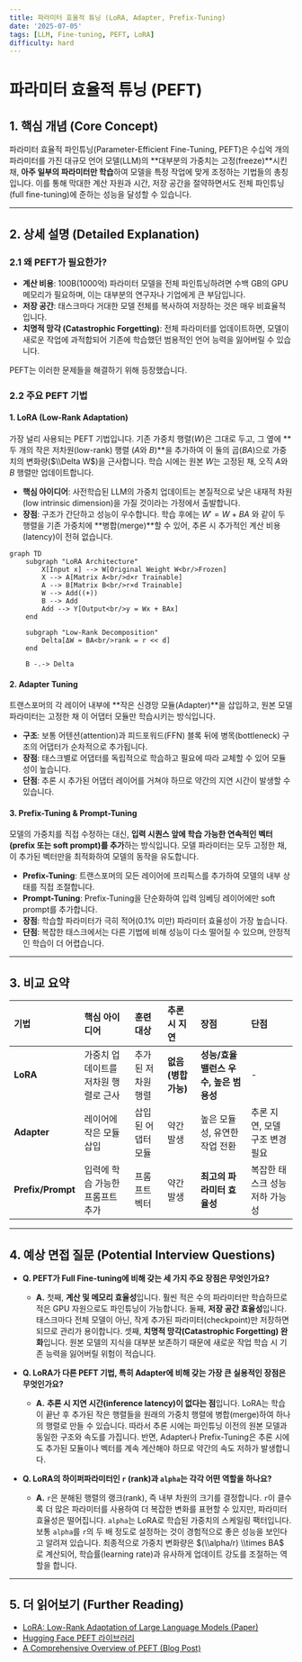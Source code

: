 ```yaml
---
title: 파라미터 효율적 튜닝 (LoRA, Adapter, Prefix-Tuning)
date: '2025-07-05'
tags: [LLM, Fine-tuning, PEFT, LoRA]
difficulty: hard
---
```


# 파라미터 효율적 튜닝 (PEFT)

## 1. 핵심 개념 (Core Concept)

파라미터 효율적 파인튜닝(Parameter-Efficient Fine-Tuning, PEFT)은 수십억 개의 파라미터를 가진 대규모 언어 모델(LLM)의 \*\*대부분의 가중치는 고정(freeze)\*\*시킨 채, **아주 일부의 파라미터만 학습**하여 모델을 특정 작업에 맞게 조정하는 기법들의 총칭입니다. 이를 통해 막대한 계산 자원과 시간, 저장 공간을 절약하면서도 전체 파인튜닝(full fine-tuning)에 준하는 성능을 달성할 수 있습니다.

______________________________________________________________________

## 2. 상세 설명 (Detailed Explanation)

### 2.1 왜 PEFT가 필요한가?

- **계산 비용**: 100B(1000억) 파라미터 모델을 전체 파인튜닝하려면 수백 GB의 GPU 메모리가 필요하며, 이는 대부분의 연구자나 기업에게 큰 부담입니다.
- **저장 공간**: 태스크마다 거대한 모델 전체를 복사하여 저장하는 것은 매우 비효율적입니다.
- **치명적 망각 (Catastrophic Forgetting)**: 전체 파라미터를 업데이트하면, 모델이 새로운 작업에 과적합되어 기존에 학습했던 범용적인 언어 능력을 잃어버릴 수 있습니다.

PEFT는 이러한 문제들을 해결하기 위해 등장했습니다.

### 2.2 주요 PEFT 기법

#### 1. LoRA (Low-Rank Adaptation)

가장 널리 사용되는 PEFT 기법입니다. 기존 가중치 행렬($W$)은 그대로 두고, 그 옆에 \*\*두 개의 작은 저차원(low-rank) 행렬 ($A$와 $B$)\*\*을 추가하여 이 둘의 곱($BA$)으로 가중치의 변화량($\\Delta W$)을 근사합니다. 학습 시에는 원본 $W$는 고정된 채, 오직 $A$와 $B$ 행렬만 업데이트합니다.

- **핵심 아이디어**: 사전학습된 LLM의 가중치 업데이트는 본질적으로 낮은 내재적 차원(low intrinsic dimension)을 가질 것이라는 가정에서 출발합니다.
- **장점**: 구조가 간단하고 성능이 우수합니다. 학습 후에는 $W' = W + BA$ 와 같이 두 행렬을 기존 가중치에 \*\*병합(merge)\*\*할 수 있어, 추론 시 추가적인 계산 비용(latency)이 전혀 없습니다.

```mermaid
graph TD
    subgraph "LoRA Architecture"
        X[Input x] --> W[Original Weight W<br/>Frozen]
        X --> A[Matrix A<br/>d×r Trainable]
        A --> B[Matrix B<br/>r×d Trainable]
        W --> Add((+))
        B --> Add
        Add --> Y[Output<br/>y = Wx + BAx]
    end

    subgraph "Low-Rank Decomposition"
        Delta[ΔW ≈ BA<br/>rank = r << d]
    end

    B -.-> Delta
```

#### 2. Adapter Tuning

트랜스포머의 각 레이어 내부에 \*\*작은 신경망 모듈(Adapter)\*\*을 삽입하고, 원본 모델 파라미터는 고정한 채 이 어댑터 모듈만 학습시키는 방식입니다.

- **구조**: 보통 어텐션(attention)과 피드포워드(FFN) 블록 뒤에 병목(bottleneck) 구조의 어댑터가 순차적으로 추가됩니다.
- **장점**: 태스크별로 어댑터를 독립적으로 학습하고 필요에 따라 교체할 수 있어 모듈성이 높습니다.
- **단점**: 추론 시 추가된 어댑터 레이어를 거쳐야 하므로 약간의 지연 시간이 발생할 수 있습니다.

#### 3. Prefix-Tuning & Prompt-Tuning

모델의 가중치를 직접 수정하는 대신, **입력 시퀀스 앞에 학습 가능한 연속적인 벡터(prefix 또는 soft prompt)를 추가**하는 방식입니다. 모델 파라미터는 모두 고정한 채, 이 추가된 벡터만을 최적화하여 모델의 동작을 유도합니다.

- **Prefix-Tuning**: 트랜스포머의 모든 레이어에 프리픽스를 추가하여 모델의 내부 상태를 직접 조절합니다.
- **Prompt-Tuning**: Prefix-Tuning을 단순화하여 입력 임베딩 레이어에만 soft prompt를 추가합니다.
- **장점**: 학습할 파라미터가 극히 적어(0.1% 미만) 파라미터 효율성이 가장 높습니다.
- **단점**: 복잡한 태스크에서는 다른 기법에 비해 성능이 다소 떨어질 수 있으며, 안정적인 학습이 더 어렵습니다.

______________________________________________________________________

## 3. 비교 요약

| 기법              | 핵심 아이디어                        | 훈련 대상          | 추론 시 지연         | 장점                                   | 단점                           |
| :---------------- | :----------------------------------- | :----------------- | :------------------- | :------------------------------------- | :----------------------------- |
| **LoRA**          | 가중치 업데이트를 저차원 행렬로 근사 | 추가된 저차원 행렬 | **없음 (병합 가능)** | **성능/효율 밸런스 우수, 높은 범용성** | -                              |
| **Adapter**       | 레이어에 작은 모듈 삽입              | 삽입된 어댑터 모듈 | 약간 발생            | 높은 모듈성, 유연한 작업 전환          | 추론 지연, 모델 구조 변경 필요 |
| **Prefix/Prompt** | 입력에 학습 가능한 프롬프트 추가     | 프롬프트 벡터      | 약간 발생            | **최고의 파라미터 효율성**             | 복잡한 태스크 성능 저하 가능성 |

______________________________________________________________________

## 4. 예상 면접 질문 (Potential Interview Questions)

- **Q. PEFT가 Full Fine-tuning에 비해 갖는 세 가지 주요 장점은 무엇인가요?**

  - **A.** 첫째, **계산 및 메모리 효율성**입니다. 훨씬 적은 수의 파라미터만 학습하므로 적은 GPU 자원으로도 파인튜닝이 가능합니다. 둘째, **저장 공간 효율성**입니다. 태스크마다 전체 모델이 아닌, 작게 추가된 파라미터(checkpoint)만 저장하면 되므로 관리가 용이합니다. 셋째, **치명적 망각(Catastrophic Forgetting) 완화**입니다. 원본 모델의 지식을 대부분 보존하기 때문에 새로운 작업 학습 시 기존 능력을 잃어버릴 위험이 적습니다.

- **Q. LoRA가 다른 PEFT 기법, 특히 Adapter에 비해 갖는 가장 큰 실용적인 장점은 무엇인가요?**

  - **A.** **추론 시 지연 시간(inference latency)이 없다는 점**입니다. LoRA는 학습이 끝난 후 추가된 작은 행렬들을 원래의 가중치 행렬에 병합(merge)하여 하나의 행렬로 만들 수 있습니다. 따라서 추론 시에는 파인튜닝 이전의 원본 모델과 동일한 구조와 속도를 가집니다. 반면, Adapter나 Prefix-Tuning은 추론 시에도 추가된 모듈이나 벡터를 계속 계산해야 하므로 약간의 속도 저하가 발생합니다.

- **Q. LoRA의 하이퍼파라미터인 `r` (rank)과 `alpha`는 각각 어떤 역할을 하나요?**

  - **A.** `r`은 분해된 행렬의 랭크(rank), 즉 내부 차원의 크기를 결정합니다. `r`이 클수록 더 많은 파라미터를 사용하여 더 복잡한 변화를 표현할 수 있지만, 파라미터 효율성은 떨어집니다. `alpha`는 LoRA로 학습된 가중치의 스케일링 팩터입니다. 보통 `alpha`를 `r`의 두 배 정도로 설정하는 것이 경험적으로 좋은 성능을 보인다고 알려져 있습니다. 최종적으로 가중치 변화량은 $(\\alpha/r) \\times BA$ 로 계산되어, 학습률(learning rate)과 유사하게 업데이트 강도를 조절하는 역할을 합니다.

______________________________________________________________________

## 5. 더 읽어보기 (Further Reading)

- [LoRA: Low-Rank Adaptation of Large Language Models (Paper)](https://arxiv.org/abs/2106.09685)
- [Hugging Face PEFT 라이브러리](https://huggingface.co/docs/peft)
- [A Comprehensive Overview of PEFT (Blog Post)](https://www.pytorch.org/blog/a-comprehensive-overview-of-peft/)
